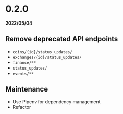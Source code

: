 # 0.2.0

**2022/05/04**

## Remove deprecated API endpoints

- `coins/{id}/status_updates/`
- `exchanges/{id}/status_updates/`
- `finance/**`
- `status_updates/`
- `events/**`

## Maintenance

- Use Pipenv for dependency management
- Refactor
